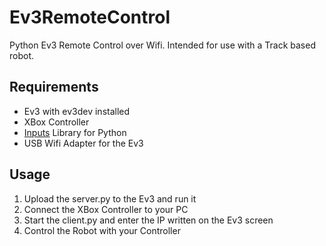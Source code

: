 # Ev3RemoteControl

Python Ev3 Remote Control over Wifi.
Intended for use with a Track based robot.

## Requirements
- Ev3 with ev3dev installed
- XBox Controller
- [Inputs](https://pypi.org/project/inputs/) Library for Python
- USB Wifi Adapter for the Ev3
  
## Usage
1. Upload the server.py to the Ev3 and run it
2. Connect the XBox Controller to your PC
3. Start the client.py and enter the IP written on the Ev3 screen
4. Control the Robot with your Controller